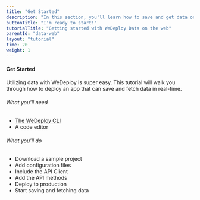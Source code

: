 ```yaml
---
title: "Get Started"
description: "In this section, you'll learn how to save and get data on the web using the WeDeploy API Client."
buttonTitle: "I'm ready to start!"
tutorialTitle: "Getting started with WeDeploy Data on the web"
parentId: "data-web"
layout: "tutorial"
time: 20
weight: 1
---
```


#### Get Started

Utilizing data with WeDeploy is super easy. This tutorial will walk you through how to deploy an app that can save and fetch data in real-time.

###### What you'll need

<ul class="checklist">
  <li><a href="https://wedeploy.com/docs/configure/command-line/" target="_blank">The WeDeploy CLI</a></li>
  <li>A code editor</li>
</ul>

###### What you'll do

<ul class="checklist">
  <li>Download a sample project</li>
  <li>Add configuration files</li>
  <li>Include the API Client</li>
  <li>Add the API methods</li>
  <li>Deploy to production</li>
  <li>Start saving and fetching data</li>
</ul>


